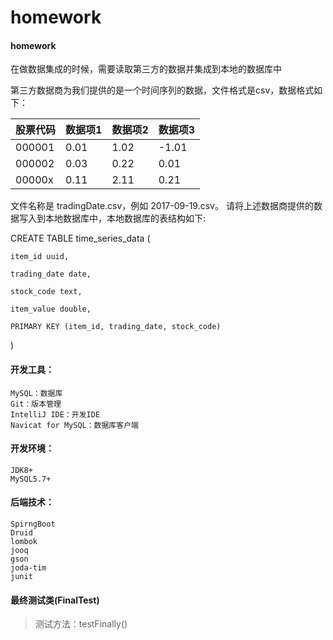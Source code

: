 # homework
#### homework
在做数据集成的时候，需要读取第三方的数据并集成到本地的数据库中

第三方数据商为我们提供的是一个时间序列的数据，文件格式是csv，数据格式如下：

股票代码 | 数据项1 | 数据项2 | 数据项3
---|---|---|---|
000001 | 0.01 | 1.02 | -1.01 
000002 | 0.03 | 0.22 | 0.01
00000x | 0.11 | 2.11 | 0.21


文件名称是 tradingDate.csv，例如 2017-09-19.csv。
请将上述数据商提供的数据写入到本地数据库中，本地数据库的表结构如下:

CREATE TABLE  time_series_data (

    item_id uuid,

    trading_date date,

    stock_code text,

    item_value double,

    PRIMARY KEY (item_id, trading_date, stock_code)

)
#### 开发工具：

```
MySQL：数据库
Git：版本管理
IntelliJ IDE：开发IDE
Navicat for MySQL：数据库客户端
```

#### 开发环境：

```
JDK8+
MySQL5.7+
```

#### 后端技术：

```
SpirngBoot
Druid
lombok
jooq
gson
joda-tim
junit
```
#### 最终测试类(FinalTest)
> 测试方法：testFinally()
